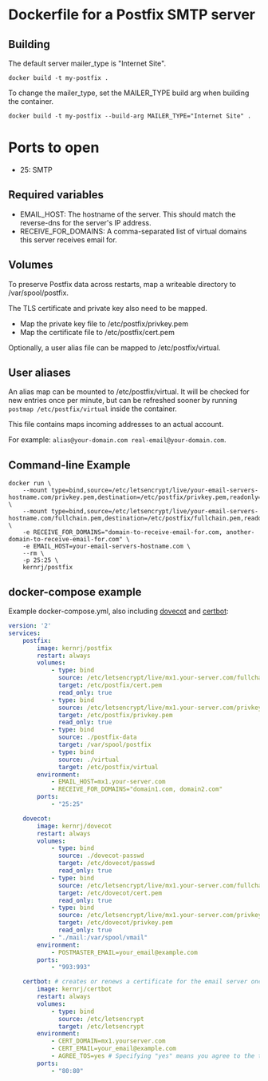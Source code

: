 # Dockerfile for a Postfix SMTP server


## Building
The default server mailer_type is "Internet Site".
```
docker build -t my-postfix .
```

To change the mailer_type, set the MAILER_TYPE build arg when building the container.
```
docker build -t my-postfix --build-arg MAILER_TYPE="Internet Site" .
```

# Ports to open
- 25: SMTP

## Required variables
- EMAIL_HOST: The hostname of the server. This should match the reverse-dns for the server's IP address.
- RECEIVE_FOR_DOMAINS: A comma-separated list of virtual domains this server receives email for.

## Volumes
To preserve Postfix data across restarts, map a writeable directory to /var/spool/postfix.

The TLS certificate and private key also need to be mapped.
- Map the private key file to /etc/postfix/privkey.pem
- Map the certificate file to /etc/postfix/cert.pem

Optionally, a user alias file can be mapped to /etc/postfix/virtual.

## User aliases
An alias map can be mounted to /etc/postfix/virtual. It will be checked for new entries once per minute, but can be refreshed sooner by running `postmap /etc/postfix/virtual` inside the container.

This file contains maps incoming addresses to an actual account.

For example: `alias@your-domain.com real-email@your-domain.com`.

## Command-line Example
```
docker run \
    --mount type=bind,source=/etc/letsencrypt/live/your-email-servers-hostname.com/privkey.pem,destination=/etc/postfix/privkey.pem,readonly=true \
    --mount type=bind,source=/etc/letsencrypt/live/your-email-servers-hostname.com/fullchain.pem,destination=/etc/postfix/fullchain.pem,readonly=true \
    -e RECEIVE_FOR_DOMAINS="domain-to-receive-email-for.com, another-domain-to-receive-email-for.com" \
    -e EMAIL_HOST=your-email-servers-hostname.com \
    --rm \
    -p 25:25 \
    kernrj/postfix
```

## docker-compose example
Example docker-compose.yml, also including [dovecot](https://github.com/kernrj/dovecot-docker.git) and [certbot](https://github.com/kernrj/certbot-docker.git):

```yml
version: '2'
services:
    postfix:
        image: kernrj/postfix
        restart: always
        volumes:
            - type: bind
              source: /etc/letsencrypt/live/mx1.your-server.com/fullchain.pem
              target: /etc/postfix/cert.pem
              read_only: true
            - type: bind
              source: /etc/letsencrypt/live/mx1.your-server.com/privkey.pem
              target: /etc/postfix/privkey.pem
              read_only: true
            - type: bind
              source: ./postfix-data
              target: /var/spool/postfix
            - type: bind
              source: ./virtual
              target: /etc/postfix/virtual
        environment:
            - EMAIL_HOST=mx1.your-server.com
            - RECEIVE_FOR_DOMAINS="domain1.com, domain2.com"
        ports:
            - "25:25"

    dovecot:
        image: kernrj/dovecot
        restart: always
        volumes:
            - type: bind
              source: ./dovecot-passwd
              target: /etc/dovecot/passwd
              read_only: true
            - type: bind
              source: /etc/letsencrypt/live/mx1.your-server.com/fullchain.pem
              target: /etc/dovecot/cert.pem
              read_only: true
            - type: bind
              source: /etc/letsencrypt/live/mx1.your-server.com/privkey.pem
              target: /etc/dovecot/privkey.pem
              read_only: true
            - "./mail:/var/spool/vmail"
        environment:
            - POSTMASTER_EMAIL=your_email@example.com
        ports:
            - "993:993"

    certbot: # creates or renews a certificate for the email server once every 30 days
        image: kernrj/certbot
        restart: always
        volumes:
            - type: bind
              source: /etc/letsencrypt
              target: /etc/letsencrypt
        environment:
            - CERT_DOMAIN=mx1.yourserver.com
            - CERT_EMAIL=your_email@example.com
            - AGREE_TOS=yes # Specifying "yes" means you agree to the terms of service in the certbot application in the container being launched. This is equivalent to `certbot --agree-tos`.
        ports:
            - "80:80"
```
